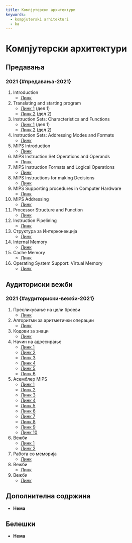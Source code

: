 ```yaml
---
title: Компјутерски архитектури
keywords:
  - kompjuterski arhitekturi
  - ka
---
```


# Компјутерски архитектури

## Предавања

### 2021 {#предавања-2021}

1. Introduction
   - [Линк](https://bbb-lb.finki.ukim.mk/playback/presentation/2.3/e92cd24ff4ff2c99a693d7c55f3764368e141a4e-1613462113346?meetingId=e92cd24ff4ff2c99a693d7c55f3764368e141a4e-1613462113346)
2. Translating and starting program
   - [Линк 1](https://bbb-lb.finki.ukim.mk/playback/presentation/2.3/e92cd24ff4ff2c99a693d7c55f3764368e141a4e-1613987752566?meetingId=e92cd24ff4ff2c99a693d7c55f3764368e141a4e-1613987752566) (дел 1)
   - [Линк 2](https://bbb-lb.finki.ukim.mk/playback/presentation/2.3/e92cd24ff4ff2c99a693d7c55f3764368e141a4e-1614593062838?meetingId=e92cd24ff4ff2c99a693d7c55f3764368e141a4e-1614593062838) (дел 2)
3. Instruction Sets: Characteristics and Functions
   - [Линк 1](https://bbb-lb.finki.ukim.mk/playback/presentation/2.3/e92cd24ff4ff2c99a693d7c55f3764368e141a4e-1614593062838?meetingId=e92cd24ff4ff2c99a693d7c55f3764368e141a4e-1614593062838&t=51m10s) (дел 1)
   - [Линк 2](https://bbb-lb.finki.ukim.mk/playback/presentation/2.3/e92cd24ff4ff2c99a693d7c55f3764368e141a4e-1615197115097?meetingId=e92cd24ff4ff2c99a693d7c55f3764368e141a4e-1615197115097) (дел 2)
4. Instruction Sets: Addressing Modes and Formats
   - [Линк](https://bbb-lb.finki.ukim.mk/playback/presentation/2.3/e92cd24ff4ff2c99a693d7c55f3764368e141a4e-1615801641419?meetingId=e92cd24ff4ff2c99a693d7c55f3764368e141a4e-1615801641419)
5. MIPS Introduction
   - [Линк](https://www.youtube.com/watch?foo=bar&v=N4qhSK9T980)
6. MIPS Instruction Set Operations and Operands
   - [Линк](https://www.youtube.com/watch?foo=bar&v=l0XYUrsNf98)
7. MIPS Instruction Formats and Logical Operations
   - [Линк](https://www.youtube.com/watch?foo=bar&v=__OG-78hr3Y)
8. MIPS Instructions for making Decisions
   - [Линк](https://www.youtube.com/watch?foo=bar&v=HqiNLD4v9sA)
9. MIPS Supporting procedures in Computer Hardware
   - [Линк](https://www.youtube.com/watch?foo=bar&v=ylixb99BVQU)
10. MIPS Addressing
    - [Линк](https://www.youtube.com/watch?foo=bar&v=AEktR0N1X8U)
11. Processor Structure and Function
    - [Линк](https://bbb-lb.finki.ukim.mk/playback/presentation/2.3/503399b4b3f570644821b22df2b5e9db6cb2afd5-1585642099475?meetingId=503399b4b3f570644821b22df2b5e9db6cb2afd5-1585642099475)
12. Instruction Pipelining
    - [Линк](https://bbb-lb.finki.ukim.mk/playback/presentation/2.3/3101ba61878bb379558dc228790f99f5f9b6e0e6-1586244142029?meetingId=3101ba61878bb379558dc228790f99f5f9b6e0e6-1586244142029)
13. Структура за Интерконекција
    - [Линк](https://bbb-lb.finki.ukim.mk/playback/presentation/2.3/e92cd24ff4ff2c99a693d7c55f3764368e141a4e-1618823012702?meetingId=e92cd24ff4ff2c99a693d7c55f3764368e141a4e-1618823012702)
14. Internal Memory
    - [Линк](https://bbb-lb.finki.ukim.mk/playback/presentation/2.3/e92cd24ff4ff2c99a693d7c55f3764368e141a4e-1618829435388?meetingId=e92cd24ff4ff2c99a693d7c55f3764368e141a4e-1618829435388)
15. Cache Memory
    - [Линк](https://bbb-lb.finki.ukim.mk/playback/presentation/2.3/e92cd24ff4ff2c99a693d7c55f3764368e141a4e-1620637523346?meetingId=e92cd24ff4ff2c99a693d7c55f3764368e141a4e-1620637523346)
16. Operating System Support: Virtual Memory
    - [Линк](https://bbb-lb.finki.ukim.mk/playback/presentation/2.3/e92cd24ff4ff2c99a693d7c55f3764368e141a4e-1621241885403?meetingId=e92cd24ff4ff2c99a693d7c55f3764368e141a4e-1621241885403)

## Аудиториски вежби

### 2021 {#аудиториски-вежби-2021}

1. Пресликување на цели броеви
   - [Линк](https://bbb-lb.finki.ukim.mk/playback/presentation/2.3/e170104aff74e4c6b1df52decc4a0328749c0e81-1613994436934?meetingId=e170104aff74e4c6b1df52decc4a0328749c0e81-1613994436934)
2. Алгоритми за аритметички операции
   - [Линк](https://bbb-lb.finki.ukim.mk/playback/presentation/2.3/e170104aff74e4c6b1df52decc4a0328749c0e81-1614599765736?meetingId=e170104aff74e4c6b1df52decc4a0328749c0e81-1614599765736)
3. Кодови за знаци
   - [Линк](https://bbb-lb.finki.ukim.mk/playback/presentation/2.3/e170104aff74e4c6b1df52decc4a0328749c0e81-1615204936854?meetingId=e170104aff74e4c6b1df52decc4a0328749c0e81-1615204936854)
4. Начин на адресирање
   - [Линк 1](https://bbb-lb.finki.ukim.mk/playback/presentation/2.3/2946044ca028cbd49a10a62b1d4260c48cf03a4c-1584370966627?meetingId=2946044ca028cbd49a10a62b1d4260c48cf03a4c-1584370966627)
   - [Линк 2](https://bbb-lb.finki.ukim.mk/playback/presentation/2.3/2946044ca028cbd49a10a62b1d4260c48cf03a4c-1584361511823?meetingId=2946044ca028cbd49a10a62b1d4260c48cf03a4c-1584361511823)
   - [Линк 3](https://bbb-lb.finki.ukim.mk/playback/presentation/2.3/2946044ca028cbd49a10a62b1d4260c48cf03a4c-1584365510728?meetingId=2946044ca028cbd49a10a62b1d4260c48cf03a4c-1584365510728)
   - [Линк 4](https://bbb-lb.finki.ukim.mk/playback/presentation/2.3/2946044ca028cbd49a10a62b1d4260c48cf03a4c-1584368346641?meetingId=2946044ca028cbd49a10a62b1d4260c48cf03a4c-1584368346641)
   - [Линк 5](https://bbb-lb.finki.ukim.mk/playback/presentation/2.3/2946044ca028cbd49a10a62b1d4260c48cf03a4c-1584370150954?meetingId=2946044ca028cbd49a10a62b1d4260c48cf03a4c-1584370150954)
   - [Линк 6](https://bbb-lb.finki.ukim.mk/playback/presentation/2.3/2946044ca028cbd49a10a62b1d4260c48cf03a4c-1584372698802?meetingId=2946044ca028cbd49a10a62b1d4260c48cf03a4c-1584372698802)
5. Асемблер MIPS
   - [Линк 1](https://www.youtube.com/watch?v=yxgwiGxZ9Zk)
   - [Линк 2](https://www.youtube.com/watch?v=H5Ubh2hkqL0)
   - [Линк 3](https://www.youtube.com/watch?v=9fzV1m2UKCU)
   - [Линк 4](https://www.youtube.com/watch?v=mfPgSw5PFVM)
   - [Линк 5](https://www.youtube.com/watch?v=NYRtS15q5EM)
   - [Линк 6](https://www.youtube.com/watch?v=XXszNT7QehY)
   - [Линк 7](https://www.youtube.com/watch?v=egUIB9vp1jk)
   - [Линк 8](https://www.youtube.com/watch?v=u9mAPjslnQo)
   - [Линк 9](https://www.youtube.com/watch?v=DXbheGid87c)
   - [Линк 10](https://www.youtube.com/watch?v=I3USiFQa27s)
6. Вежби
   - [Линк 1](https://bbb-lb.finki.ukim.mk/playback/presentation/2.3/91c46b8169b6cd9f5664bce7ce6230d32f171aae-1588672804834?meetingId=91c46b8169b6cd9f5664bce7ce6230d32f171aae-1588672804834)
   - [Линк 2](https://bbb-lb.finki.ukim.mk/playback/presentation/2.3/33c9e3f107207f4ae2f2923127ed042f667c0448-1589277603102?meetingId=33c9e3f107207f4ae2f2923127ed042f667c0448-1589277603102)
7. Работа со меморија
   - [Линк](https://bbb-lb.finki.ukim.mk/playback/presentation/2.3/e92cd24ff4ff2c99a693d7c55f3764368e141a4e-1619427676850?meetingId=e92cd24ff4ff2c99a693d7c55f3764368e141a4e-1619427676850)
8. Вежби
   - [Линк](https://bbb-lb.finki.ukim.mk/playback/presentation/2.3/d34e3b91d88b54978207ba4f076413e69bd407b0-1589882407321?meetingId=d34e3b91d88b54978207ba4f076413e69bd407b0-1589882407321)
9. Вежби
   - [Линк](https://bbb-lb.finki.ukim.mk/playback/presentation/2.3/d88ee910ef5d506a76df0da0ef6d402718e6fab4-1590487037183?meetingId=d88ee910ef5d506a76df0da0ef6d402718e6fab4-1590487037183)

## Дополнителна содржина

- **Нема**

## Белешки

- **Нема**
